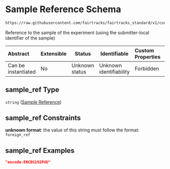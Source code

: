 # Sample Reference Schema

```txt
https://raw.githubusercontent.com/fairtracks/fairtracks_standard/v1/current/json/schema/fairtracks_experiment.schema.json#/properties/sample_ref
```

Reference to the sample of the experiment (using the submitter-local identifier of the sample)


| Abstract            | Extensible | Status         | Identifiable            | Custom Properties | Additional Properties | Access Restrictions | Defined In                                                                                                     |
| :------------------ | ---------- | -------------- | ----------------------- | :---------------- | --------------------- | ------------------- | -------------------------------------------------------------------------------------------------------------- |
| Can be instantiated | No         | Unknown status | Unknown identifiability | Forbidden         | Allowed               | none                | [fairtracks_experiment.schema.json\*](../json/schema/fairtracks_experiment.schema.json "open original schema") |

## sample_ref Type

`string` ([Sample Reference](fairtracks_experiment-properties-sample-reference.md))

## sample_ref Constraints

**unknown format**: the value of this string must follow the format: `foreign_ref`

## sample_ref Examples

```json
"encode:ENCBS192PUU"
```
